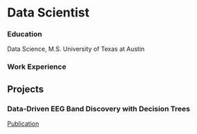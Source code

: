 # Data Scientist

### Education
Data Science, M.S. University of Texas at Austin

### Work Experience

## Projects
### Data-Driven EEG Band Discovery with Decision Trees
[Publication](https://www.mdpi.com/1424-8220/22/8/3048)

### 
